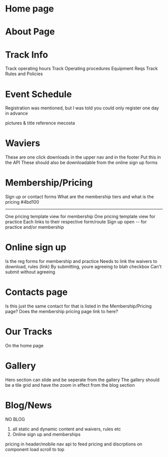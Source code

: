 # Home page

# About Page

# Track Info

Track operating hours
Track Operating procedures
Equipment Reqs
Track Rules and Policies

# Event Schedule

Registration was mentioned, but I was told you could only register one day in advance

pictures & title
reference mecosta

# Waviers

These are one click downloads
in the upper nav
and in the footer
Put this in the API
These should also be downloadable from the online sign up forms

# Membership/Pricing

Sign up or contact forms
What are the membership tiers and what is the pricing
#4bd100

---

One pricing template view for membership
One pricing template view for practice
Each links to their respective form/route
Sign up open -- for practice and/or membership

# Online sign up

Is the reg forms for membership and practice
Needs to link the waivers to download, rules (link)
By submitting, youre agreeing to blah checkbox
Can't submit without agreeing

# Contacts page

Is this just the same contact for that is listed in the Membership/Pricing page?
Does the membership pricing page link to here?

# Our Tracks

On the home page

# Gallery

Hero section can slide and be seperate from the gallery
The gallery should be a tile grid and have the zoom in effect from the blog section

# Blog/News

NO BLOG

1. all static and dynamic content and waivers, rules etc
2. Online sign up and memberships







pricing in header/mobile nav
api to feed
pricing and discrptions
on component load scroll to top

